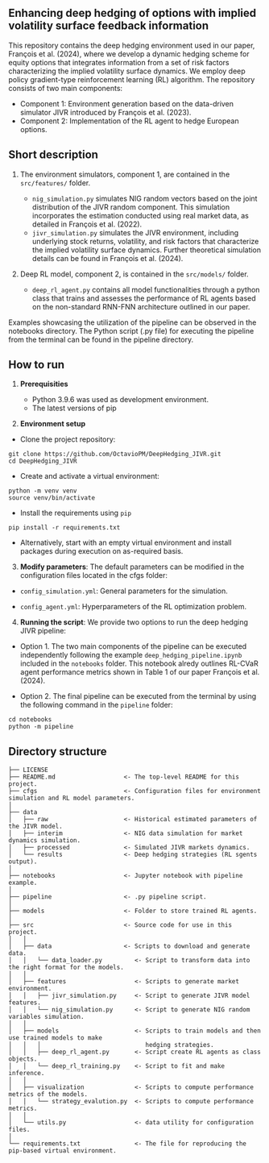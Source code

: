 ## Enhancing deep hedging of options with implied volatility surface feedback information

This repository contains the deep hedging environment used in our paper, François et al. (2024), where we develop a dynamic hedging scheme for equity options that integrates information from a set of risk factors characterizing the implied volatility surface dynamics. We employ deep policy gradient-type reinforcement learning (RL) algorithm. The repository consists of two main components:

- Component 1: Environment generation based on the data-driven simulator JIVR introduced by François et al. (2023).
- Component 2: Implementation of the RL agent to hedge European options.

## Short description

1. The environment simulators, component 1, are contained in the `src/features/` folder. 

    - `nig_simulation.py` simulates NIG random vectors based on the joint distribution of the JIVR random component. This simulation incorporates the estimation conducted using real market data, as detailed in François et al. (2022).
    - `jivr_simulation.py` simulates the JIVR environment, including underlying stock returns, volatility, and risk factors that characterize the implied volatility surface dynamics. Further theoretical simulation details can be found in François et al. (2024).

2. Deep RL model, component 2, is contained in the `src/models/` folder. 

    - `deep_rl_agent.py` contains all model functionalities through a python class that trains and assesses the performance of RL agents based on the non-standard RNN-FNN architecture outlined in our paper.

Examples showcasing the utilization of the pipeline can be observed in the notebooks directory.
The Python script (.py file) for executing the pipeline from the terminal can be found in the pipeline directory.

## How to run

1. **Prerequisities**
    - Python 3.9.6 was used as development environment.
    - The latest versions of pip

2. **Environment setup**

- Clone the project repository:

```nohighlight
git clone https://github.com/OctavioPM/DeepHedging_JIVR.git
cd DeepHedging_JIVR
```

- Create and activate a virtual environment:

```nohighlight
python -m venv venv
source venv/bin/activate
```

- Install the requirements using `pip`

```nohighlight
pip install -r requirements.txt
```

- Alternatively, start with an empty virtual environment and install packages during execution on as-required basis.

3. **Modify parameters**: The default parameters can be modified in the configuration files located in the cfgs folder:

- `config_simulation.yml`: General parameters for the simulation.

- `config_agent.yml`: Hyperparameters of the RL optimization problem.


4. **Running the script**: We provide two options to run the deep hedging JIVR pipeline:

- Option 1. The two main components of the pipeline can be executed independently following the example `deep_hedging_pipeline.ipynb` included in the `notebooks` folder. This notebook alredy outlines RL-CVaR agent performance metrics shown in Table 1 of our paper François et al. (2024).

- Option 2. The final pipeline can be executed from the terminal by using the following command in the `pipeline` folder: 

```nohighlight
cd notebooks
python -m pipeline
```

## Directory structure

```nohighlight
├── LICENSE
├── README.md                   <- The top-level README for this project.
├── cfgs                        <- Configuration files for environment simulation and RL model parameters.
│
├── data
│   ├── raw                     <- Historical estimated parameters of the JIVR model.
│   ├── interim                 <- NIG data simulation for market dynamics simulation.
│   ├── processed               <- Simulated JIVR markets dynamics.
│   └── results                 <- Deep hedging strategies (RL sgents output).
│
├── notebooks                   <- Jupyter notebook with pipeline example.
│
├── pipeline                    <- .py pipeline script.
│
├── models                      <- Folder to store trained RL agents.
│
├── src                         <- Source code for use in this project.
│   │
│   ├── data                    <- Scripts to download and generate data.
│   │   └── data_loader.py         <- Script to transform data into the right format for the models.
│   │
│   ├── features                   <- Scripts to generate market environment.
│   │   ├── jivr_simulation.py     <- Script to generate JIVR model features.
│   │   └── nig_simulation.py      <- Script to generate NIG random variables simulation.
│   │
│   ├── models                     <- Scripts to train models and then use trained models to make
│   │   │                             hedging strategies.
│   │   ├── deep_rl_agent.py       <- Script create RL agents as class objects.
│   │   └── deep_rl_training.py    <- Script to fit and make inference.
│   │
│   ├── visualization              <- Scripts to compute performance metrics of the models.
│   │   └── strategy_evalution.py  <- Scripts to compute performance metrics.
│   │
│   └── utils.py                   <- data utility for configuration files.
│ 
└── requirements.txt               <- The file for reproducing the pip-based virtual environment.
```
